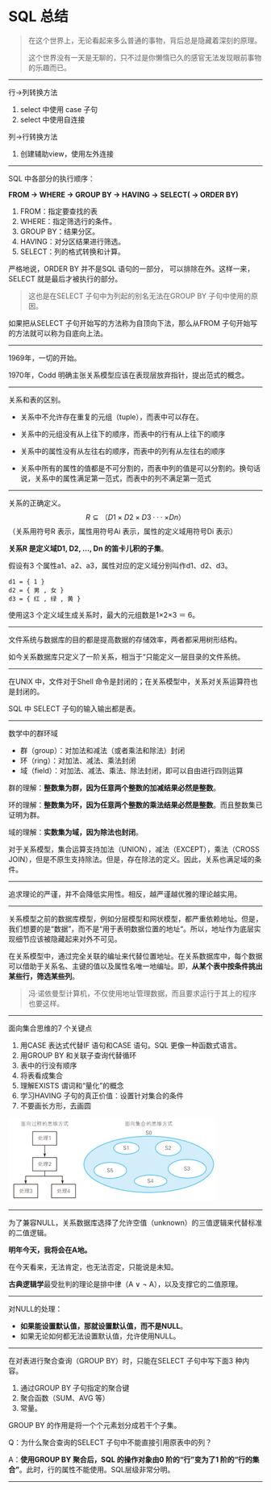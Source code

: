 # SQL 总结

> 在这个世界上，无论看起来多么普通的事物，背后总是隐藏着深刻的原理。
>
> 这个世界没有一天是无聊的，只不过是你懒惰已久的感官无法发现眼前事物的乐趣而已。

---
行->列转换方法
1. select 中使用 case 子句
2. select 中使用自连接

列->行转换方法
1. 创建辅助view，使用左外连接
---

SQL 中各部分的执行顺序：

**FROM → WHERE → GROUP BY → HAVING →**
**SELECT( → ORDER BY)**

1. FROM：指定要查找的表
2. WHERE：指定筛选行的条件。
3. GROUP BY：结果分区。
4. HAVING：对分区结果进行筛选。
5. SELECT：列的格式转换和计算。

严格地说，ORDER BY 并不是SQL 语句的一部分，
可以排除在外。这样一来，SELECT 就是最后才被执行的部分。

> 这也是在SELECT 子句中为列起的别名无法在GROUP BY 子句中使用的原因。

如果把从SELECT 子句开始写的方法称为自顶向下法，那么从FROM
子句开始写的方法就可以称为自底向上法。

---

1969年，一切的开始。

1970年，Codd 明确主张关系模型应该在表现层放弃指针，提出范式的概念。

---

关系和表的区别。

- 关系中不允许存在重复的元组（tuple），而表中可以存在。
- 关系中的元组没有从上往下的顺序，而表中的行有从上往下的顺序
  
- 关系中的属性没有从左往右的顺序，而表中的列有从左往右的顺序
- 关系中所有的属性的值都是不可分割的，而表中列的值是可以分割的。换句话说，关系中的属性满足第一范式，而表中的列不满足第一范式

---

关系的正确定义。
$$
R ⊆ （D1×D2×D3 · · · ×Dn）
$$
（关系用符号R 表示，属性用符号Ai 表示，属性的定义域用符号Di 表示）

**关系R 是定义域D1, D2, …, Dn 的笛卡儿积的子集**。

假设有3 个属性a1、a2、a3，属性对应的定义域分别叫作d1、d2、d3。

```
d1 = { 1 }
d2 = { 男 , 女 }
d3 = { 红 , 绿 , 黄 }
```

使用这3 个定义域生成关系时，最大的元组数是1×2×3 ＝ 6。

---

文件系统与数据库的目的都是提高数据的存储效率，两者都采用树形结构。

如今关系数据库只定义了一阶关系，相当于“只能定义一层目录的文件系统。

---

在UNIX 中，文件对于Shell 命令是封闭的；在关系模型中，关系对关系运算符也是封闭的。

SQL 中
SELECT 子句的输入输出都是表。

---

数学中的群环域

- 群（group）：对加法和减法（或者乘法和除法）封闭
- 环（ring）：对加法、减法、乘法封闭
- 域（field）：对加法、减法、乘法、除法封闭，即可以自由进行四则运算

群的理解：**整数集为群，因为任意两个整数的加减结果必然是整数**。

环的理解：**整数集为环，因为任意两个整数的乘法结果必然是整数**。而且整数集已证明为群。

域的理解：**实数集为域，因为除法也封闭**。

对于关系模型，集合运算支持加法（UNION），减法（EXCEPT），乘法（CROSS JOIN），但是不原生支持除法。但是，存在除法的定义。因此，关系也满足域的条件。

---

追求理论的严谨，并不会降低实用性。相反，越严谨越优雅的理论越实用。

---

关系模型之前的数据库模型，例如分层模型和网状模型，都严重依赖地址。但是，我们想要的是“数据”，而不是“用于表明数据位置的地址“。所以，地址作为底层实现细节应该被隐藏起来对外不可见。

在关系模型中，通过完全关联的编址来代替位置地址。在关系数据库中，每个数据可以借助于关系名、主键的值以及属性名唯一地编址。即，**从某个表中按条件挑出某些行，筛选某些列**。

> 冯·诺依曼型计算机，不仅使用地址管理数据，而且要求运行于其上的程序也要这样。

---

面向集合思维的7 个关键点

1. 用CASE 表达式代替IF 语句和CASE 语句。SQL
   更像一种函数式语言。
2. 用GROUP BY 和关联子查询代替循环
3. 表中的行没有顺序
4. 将表看成集合
5. 理解EXISTS 谓词和“量化”的概念
6. 学习HAVING 子句的真正价值：设置针对集合的条件
7. 不要画长方形，去画圆

<img src="assets/Set-oriented-thinking.PNG" style="zoom:50%;" />

---

为了兼容NULL，关系数据库选择了允许空值（unknown）的三值逻辑来代替标准的二值逻辑。

**明年今天，我将会在A地。**

在今天看来，无法肯定，也无法否定，只能说是未知。

**古典逻辑学**最受批判的理论是排中律（A ∨ ¬ A），以及支撑它的二值原理。

---

对NULL的处理：

- **如果能设置默认值，那就设置默认值，而不是NULL**。
- 如果无论如何都无法设置默认值，允许使用NULL。

---

在对表进行聚合查询（GROUP BY）时，只能在SELECT 子句中写下面3 种内容。
1. 通过GROUP BY 子句指定的聚合键
2. 聚合函数（SUM、AVG 等）
3. 常量。

GROUP BY 的作用是将一个个元素划分成若干个子集。

Q：为什么聚合查询的SELECT 子句中不能直接引用原表中的列？

A：**使用GROUP BY 聚合后，SQL 的操作对象由0 阶的“行”变为了1 阶的“行的集合”**。此时，行的属性不能使用。SQL层级非常分明。

---

